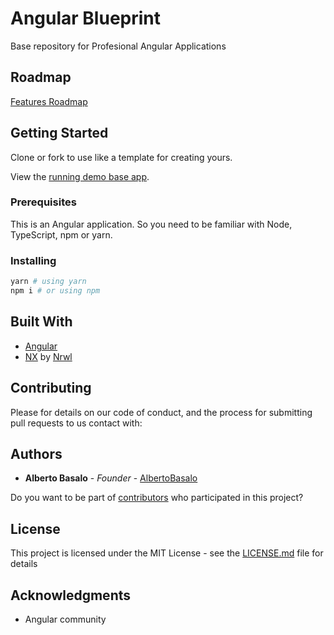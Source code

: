# Angular Blueprint

Base repository for Profesional Angular Applications

## Roadmap

[Features Roadmap](https://angularbuilders.github.io/angular-blueprint/roadmap)

## Getting Started

Clone or fork to use like a template for creating yours.

View the [running demo base app](https://angularbuilders.github.io/angular-blueprint/).

### Prerequisites

This is an Angular application. So you need to be familiar with  Node, TypeScript, npm or yarn.

### Installing

```bash
yarn # using yarn
npm i # or using npm
```

## Built With

* [Angular](https://angular.io/)
* [NX](https://nx.dev/) by [Nrwl](https://nrwl.io/)


## Contributing

Please for details on our code of conduct, and the process for submitting pull requests to us contact with:

## Authors

* **Alberto Basalo** - *Founder* - [AlbertoBasalo](https://github.com/AlbertoBasalo)

Do you want to be part of [contributors](https://github.com/angularbuilders/angular-blueprint/contributors) who participated in this project?

## License

This project is licensed under the MIT License - see the [LICENSE.md](LICENSE.md) file for details

## Acknowledgments

* Angular community



